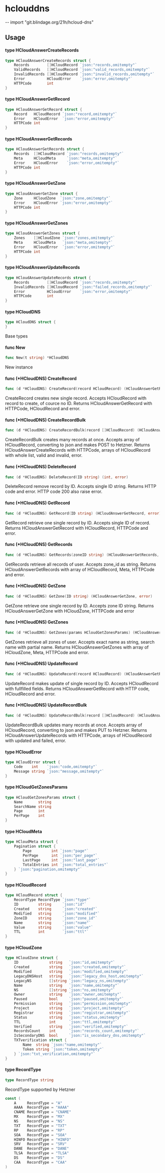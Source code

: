 # hclouddns
--
    import "git.blindage.org/21h/hcloud-dns"


## Usage

#### type HCloudAnswerCreateRecords

```go
type HCloudAnswerCreateRecords struct {
	Records        []HCloudRecord `json:"records,omitempty"`
	ValidRecords   []HCloudRecord `json:"valid_records,omitempty"`
	InvalidRecords []HCloudRecord `json:"invalid_records,omitempty"`
	Error          HCloudError    `json:"error,omitempty"`
	HTTPCode       int
}
```


#### type HCloudAnswerGetRecord

```go
type HCloudAnswerGetRecord struct {
	Record   HCloudRecord `json:"record,omitempty"`
	Error    HCloudError  `json:"error,omitempty"`
	HTTPCode int
}
```


#### type HCloudAnswerGetRecords

```go
type HCloudAnswerGetRecords struct {
	Records  []HCloudRecord `json:"records,omitempty"`
	Meta     HCloudMeta     `json:"meta,omitempty"`
	Error    HCloudError    `json:"error,omitempty"`
	HTTPCode int
}
```


#### type HCloudAnswerGetZone

```go
type HCloudAnswerGetZone struct {
	Zone     HCloudZone  `json:"zone,omitempty"`
	Error    HCloudError `json:"error,omitempty"`
	HTTPCode int
}
```


#### type HCloudAnswerGetZones

```go
type HCloudAnswerGetZones struct {
	Zones    []HCloudZone `json:"zones,omitempty"`
	Meta     HCloudMeta   `json:"meta,omitempty"`
	Error    HCloudError  `json:"error,omitempty"`
	HTTPCode int
}
```


#### type HCloudAnswerUpdateRecords

```go
type HCloudAnswerUpdateRecords struct {
	Records        []HCloudRecord `json:"records,omitempty"`
	InvalidRecords []HCloudRecord `json:"failed_records,omitempty"`
	Error          HCloudError    `json:"error,omitempty"`
	HTTPCode       int
}
```


#### type HCloudDNS

```go
type HCloudDNS struct {
}
```

Base types

#### func  New

```go
func New(t string) *HCloudDNS
```
New instance

#### func (*HCloudDNS) CreateRecord

```go
func (d *HCloudDNS) CreateRecord(record HCloudRecord) (HCloudAnswerGetRecord, error)
```
CreateRecord creates new single record. Accepts HCloudRecord with record to
create, of cource no ID. Returns HCloudAnswerGetRecord with HTTPCode,
HCloudRecord and error.

#### func (*HCloudDNS) CreateRecordBulk

```go
func (d *HCloudDNS) CreateRecordBulk(record []HCloudRecord) (HCloudAnswerCreateRecords, error)
```
CreateRecordBulk creates many records at once. Accepts array of HCloudRecord,
converting to json and makes POST to Hetzner. Returns HCloudAnswerCreateRecords
with HTTPCode, arrays of HCloudRecord with whole list, valid and invalid, error.

#### func (*HCloudDNS) DeleteRecord

```go
func (d *HCloudDNS) DeleteRecord(ID string) (int, error)
```
DeleteRecord remove record by ID. Accepts single ID string. Returns HTTP code
and error. HTTP code 200 also raise error.

#### func (*HCloudDNS) GetRecord

```go
func (d *HCloudDNS) GetRecord(ID string) (HCloudAnswerGetRecord, error)
```
GetRecord retrieve one single record by ID. Accepts single ID of record. Returns
HCloudAnswerGetRecord with HCloudRecord, HTTPCode and error.

#### func (*HCloudDNS) GetRecords

```go
func (d *HCloudDNS) GetRecords(zoneID string) (HCloudAnswerGetRecords, error)
```
GetRecords retrieve all records of user. Accepts zone_id as string. Returns
HCloudAnswerGetRecords with array of HCloudRecord, Meta, HTTPCode and error.

#### func (*HCloudDNS) GetZone

```go
func (d *HCloudDNS) GetZone(ID string) (HCloudAnswerGetZone, error)
```
GetZone retrieve one single record by ID. Accepts zone ID string. Returns
HCloudAnswerGetZone with HCloudZone, HTTPCode and error

#### func (*HCloudDNS) GetZones

```go
func (d *HCloudDNS) GetZones(params HCloudGetZonesParams) (HCloudAnswerGetZones, error)
```
GetZones retrieve all zones of user. Accepts exact name as string, search name
with partial name. Returns HCloudAnswerGetZones with array of HCloudZone, Meta,
HTTPCode and error.

#### func (*HCloudDNS) UpdateRecord

```go
func (d *HCloudDNS) UpdateRecord(record HCloudRecord) (HCloudAnswerGetRecord, error)
```
UpdateRecord makes update of single record by ID. Accepts HCloudRecord with
fullfilled fields. Returns HCloudAnswerGetRecord with HTTP code, HCloudRecord
and error.

#### func (*HCloudDNS) UpdateRecordBulk

```go
func (d *HCloudDNS) UpdateRecordBulk(record []HCloudRecord) (HCloudAnswerUpdateRecords, error)
```
UpdateRecordBulk updates many records at once. Accepts array of HCloudRecord,
converting to json and makes PUT to Hetzner. Returns HCloudAnswerUpdateRecords
with HTTPCode, arrays of HCloudRecord with updated and failed, error.

#### type HCloudError

```go
type HCloudError struct {
	Code    int    `json:"code,omitempty"`
	Message string `json:"message,omitempty"`
}
```


#### type HCloudGetZonesParams

```go
type HCloudGetZonesParams struct {
	Name       string
	SearchName string
	Page       int
	PerPage    int
}
```


#### type HCloudMeta

```go
type HCloudMeta struct {
	Pagination struct {
		Page         int `json:"page"`
		PerPage      int `json:"per_page"`
		LastPage     int `json:"last_page"`
		TotalEntries int `json:"total_entries"`
	} `json:"pagination,omitempty"`
}
```


#### type HCloudRecord

```go
type HCloudRecord struct {
	RecordType RecordType `json:"type"`
	ID         string     `json:"id"`
	Created    string     `json:"created"`
	Modified   string     `json:"modified"`
	ZoneID     string     `json:"zone_id"`
	Name       string     `json:"name"`
	Value      string     `json:"value"`
	TTL        int        `json:"ttl"`
}
```


#### type HCloudZone

```go
type HCloudZone struct {
	ID              string   `json:"id,omitempty"`
	Created         string   `json:"created,omitempty"`
	Modified        string   `json:"modified,omitempty"`
	LegacyDNSHost   string   `json:"legacy_dns_host,omitempty"`
	LegacyNS        []string `json:"legacy_ns,omitempty"`
	Name            string   `json:"name,omitempty"`
	NS              []string `json:"ns,omitempty"`
	Owner           string   `json:"owner,omitempty"`
	Paused          bool     `json:"paused,omitempty"`
	Permission      string   `json:"permission,omitempty"`
	Project         string   `json:"project,omitempty"`
	Registrar       string   `json:"registrar,omitempty"`
	Status          string   `json:"status,omitempty"`
	TTL             int      `json:"ttl,omitempty"`
	Verified        string   `json:"verified,omitempty"`
	RecordsCount    int      `json:"records_count,omitempty"`
	IsSecondaryDNS  bool     `json:"is_secondary_dns,omitempty"`
	TXTverification struct {
		Name  string `json:"name,omitempty"`
		Token string `json:"token,omitempty"`
	} `json:"txt_verification,omitempty"`
}
```


#### type RecordType

```go
type RecordType string
```

RecordType supported by Hetzner

```go
const (
	A     RecordType = "A"
	AAAA  RecordType = "AAAA"
	CNAME RecordType = "CNAME"
	MX    RecordType = "MX"
	NS    RecordType = "NS"
	TXT   RecordType = "TXT"
	RP    RecordType = "RP"
	SOA   RecordType = "SOA"
	HINFO RecordType = "HINFO"
	SRV   RecordType = "SRV"
	DANE  RecordType = "DANE"
	TLSA  RecordType = "TLSA"
	DS    RecordType = "DS"
	CAA   RecordType = "CAA"
)
```
